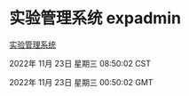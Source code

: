# 实验管理系统 expadmin
[实验管理系统](http://59.174.11.49:56808/expadmin-782313d2-e1b1-4ea7-932e-3a55e6a1a4d0/)

2022年 11月 23日 星期三 08:50:02 CST

2022年 11月 23日 星期三 00:50:02 GMT

